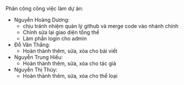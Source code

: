 Phân công công việc làm dự án:
- Nguyễn Hoàng Dương: 
  + chịu tránh nhiệm quản lý github và merge code vào nhánh chính 
  + Chỉnh sửa lại giao diện tổng thể
  + Làm phần login cho admin
- Đỗ Văn Thắng:
  + Hoàn thành thêm, sửa, xóa cho bài viết
- Nguyễn Trung Hiếu:
  + Hoàn thành thêm, sửa, xóa cho tác giả
- Nguyễn Thị Thúy:
  + Hoàn thành thêm, sửa, xóa cho thể loại
  

